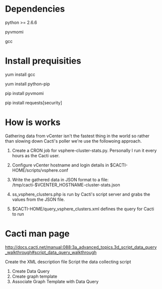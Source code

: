 

Dependencies
===========
python >= 2.6.6

pyvmomi

gcc


Install prequisities
====================
yum install gcc

yum install python-pip

pip install pyvmomi

pip install requests[security]

How is works
===========
Gathering data from vCenter isn't the fastest thing in the world so rather than slowing down Cacti's poller we're use the followoing approach.

1. Create a CRON job for vsphere-cluster-stats.py. Personally I run it every hours as the Cacti user.

2. Configure vCenter hostname and login details in $CACTI-HOME/scripts/vsphere.conf

3. Write the gathered data in JSON format to a file: /tmp/cacti-$VCENTER_HOSTNAME-cluster-stats.json

4. ss_vsphere_clusters.php is run by Cacti's script server and grabs the values from the JSON file. 

5. $CACTI-HOME/query_vsphere_clusters.xml defines the query for Cacti to run


Cacti man page
==============
http://docs.cacti.net/manual:088:3a_advanced_topics.3d_script_data_query_walkthrough#script_data_query_walkthrough

Create the XML description file
Script the data collecting script

1. Create Data Query
2. Create graph template
3. Associate Graph Template with Data Query
